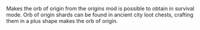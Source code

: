 Makes the orb of origin from the origins mod is possible to obtain in survival mode. Orb of origin shards can be found in ancient city loot chests, crafting them in a plus shape makes the orb of origin.
